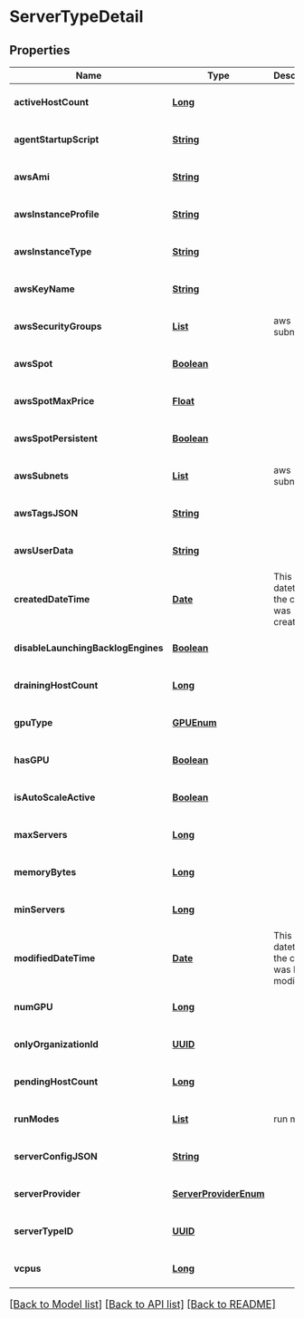 # ServerTypeDetail
## Properties

Name | Type | Description | Notes
------------ | ------------- | ------------- | -------------
**activeHostCount** | [**Long**](long.md) |  | [optional] [default to null]
**agentStartupScript** | [**String**](string.md) |  | [optional] [default to null]
**awsAmi** | [**String**](string.md) |  | [optional] [default to null]
**awsInstanceProfile** | [**String**](string.md) |  | [optional] [default to null]
**awsInstanceType** | [**String**](string.md) |  | [optional] [default to null]
**awsKeyName** | [**String**](string.md) |  | [optional] [default to null]
**awsSecurityGroups** | [**List**](string.md) | aws subnets | [optional] [default to null]
**awsSpot** | [**Boolean**](boolean.md) |  | [optional] [default to null]
**awsSpotMaxPrice** | [**Float**](float.md) |  | [optional] [default to null]
**awsSpotPersistent** | [**Boolean**](boolean.md) |  | [optional] [default to null]
**awsSubnets** | [**List**](string.md) | aws subnets | [optional] [default to null]
**awsTagsJSON** | [**String**](string.md) |  | [optional] [default to null]
**awsUserData** | [**String**](string.md) |  | [optional] [default to null]
**createdDateTime** | [**Date**](DateTime.md) | This is the datetime the core was created | [optional] [default to null]
**disableLaunchingBacklogEngines** | [**Boolean**](boolean.md) |  | [optional] [default to null]
**drainingHostCount** | [**Long**](long.md) |  | [optional] [default to null]
**gpuType** | [**GPUEnum**](GPUEnum.md) |  | [optional] [default to null]
**hasGPU** | [**Boolean**](boolean.md) |  | [optional] [default to null]
**isAutoScaleActive** | [**Boolean**](boolean.md) |  | [optional] [default to null]
**maxServers** | [**Long**](long.md) |  | [optional] [default to null]
**memoryBytes** | [**Long**](long.md) |  | [optional] [default to null]
**minServers** | [**Long**](long.md) |  | [optional] [default to null]
**modifiedDateTime** | [**Date**](DateTime.md) | This is the datetime the core was last modified. | [optional] [default to null]
**numGPU** | [**Long**](long.md) |  | [optional] [default to null]
**onlyOrganizationId** | [**UUID**](UUID.md) |  | [optional] [default to null]
**pendingHostCount** | [**Long**](long.md) |  | [optional] [default to null]
**runModes** | [**List**](RunModeEnum.md) | run modes | [optional] [default to null]
**serverConfigJSON** | [**String**](string.md) |  | [optional] [default to null]
**serverProvider** | [**ServerProviderEnum**](ServerProviderEnum.md) |  | [optional] [default to null]
**serverTypeID** | [**UUID**](UUID.md) |  | [optional] [default to null]
**vcpus** | [**Long**](long.md) |  | [optional] [default to null]

[[Back to Model list]](../README.md#documentation-for-models) [[Back to API list]](../README.md#documentation-for-api-endpoints) [[Back to README]](../README.md)

<style>
     p, ul, ol, li { font-size: 18px !important;}
</style>

